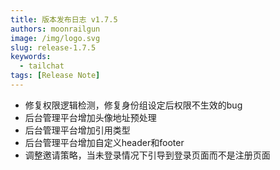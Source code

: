 ```yaml
---
title: 版本发布日志 v1.7.5
authors: moonrailgun
image: /img/logo.svg
slug: release-1.7.5
keywords:
  - tailchat
tags: [Release Note]
---
```


- 修复权限逻辑检测，修复身份组设定后权限不生效的bug
- 后台管理平台增加头像地址预处理
- 后台管理平台增加引用类型
- 后台管理平台增加自定义header和footer
- 调整邀请策略，当未登录情况下引导到登录页面而不是注册页面
